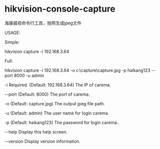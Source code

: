 # hikvision-console-capture

海康威视命令行工具，拍照生成jpeg文件

USAGE:

Simple:

hikvision capture -i 192.168.3.64

Full:

hikvision capture -i 192.168.3.64 -o c:\capture\capture.jpg -p haikang123 --port 8000 -u admin

  -i           Required. (Default: 192.168.3.64) The IP of carema.

  --port       (Default: 8000) The port of carema.

  -o           (Default: capture.jpg) The output jpeg file path.

  -u           (Default: admin) The user name for login carema.

  -p           (Default: haikang123) The password for login carema..

  --help       Display this help screen.

  --version    Display version information.
